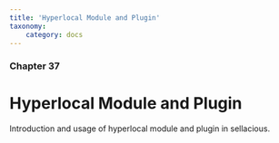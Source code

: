 ```yaml
---
title: 'Hyperlocal Module and Plugin'
taxonomy:
    category: docs
---
```


### Chapter 37

# Hyperlocal Module and Plugin

Introduction and usage of hyperlocal module and plugin in sellacious.